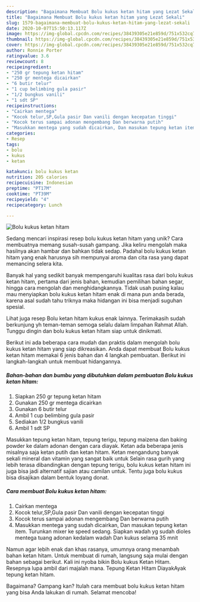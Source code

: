 ```yaml
---
description: "Bagaimana Membuat Bolu kukus ketan hitam yang Lezat Sekali"
title: "Bagaimana Membuat Bolu kukus ketan hitam yang Lezat Sekali"
slug: 1579-bagaimana-membuat-bolu-kukus-ketan-hitam-yang-lezat-sekali
date: 2020-10-07T15:50:13.117Z
image: https://img-global.cpcdn.com/recipes/38439305e21e859d/751x532cq70/bolu-kukus-ketan-hitam-foto-resep-utama.jpg
thumbnail: https://img-global.cpcdn.com/recipes/38439305e21e859d/751x532cq70/bolu-kukus-ketan-hitam-foto-resep-utama.jpg
cover: https://img-global.cpcdn.com/recipes/38439305e21e859d/751x532cq70/bolu-kukus-ketan-hitam-foto-resep-utama.jpg
author: Ronnie Porter
ratingvalue: 3.6
reviewcount: 8
recipeingredient:
- "250 gr tepung ketan hitam"
- "250 gr mentega dicairkan"
- "6 butir telur"
- "1 cup belimbing gula pasir"
- "1/2 bungkus vanili"
- "1 sdt SP"
recipeinstructions:
- "Cairkan mentega"
- "Kocok telur,SP,Gula pasir Dan vanili dengan kecepatan tinggi"
- "Kocok terus sampai adonan mengembang Dan berwarna putih"
- "Masukkan mentega yang sudah dicairkan, Dan masukan tepung ketan item. Turunkan mixer ke speed sedang. Siapkan wadah yg sudah dioles mentega tuang adonan kedalam wadah Dan kukus selama 35 mnit"
categories:
- Resep
tags:
- bolu
- kukus
- ketan

katakunci: bolu kukus ketan 
nutrition: 205 calories
recipecuisine: Indonesian
preptime: "PT17M"
cooktime: "PT39M"
recipeyield: "4"
recipecategory: Lunch

---
```



![Bolu kukus ketan hitam](https://img-global.cpcdn.com/recipes/38439305e21e859d/751x532cq70/bolu-kukus-ketan-hitam-foto-resep-utama.jpg)

Sedang mencari inspirasi resep bolu kukus ketan hitam yang unik? Cara membuatnya memang susah-susah gampang. Jika keliru mengolah maka hasilnya akan hambar dan bahkan tidak sedap. Padahal bolu kukus ketan hitam yang enak harusnya sih mempunyai aroma dan cita rasa yang dapat memancing selera kita.

Banyak hal yang sedikit banyak mempengaruhi kualitas rasa dari bolu kukus ketan hitam, pertama dari jenis bahan, kemudian pemilihan bahan segar, hingga cara mengolah dan menghidangkannya. Tidak usah pusing kalau mau menyiapkan bolu kukus ketan hitam enak di mana pun anda berada, karena asal sudah tahu triknya maka hidangan ini bisa menjadi suguhan spesial.

Lihat juga resep Bolu ketan hitam kukus enak lainnya. Terimakasih sudah berkunjung yh teman-teman semoga selalu dalam limpahan Rahmat Allah. Tunggu dingin dan bolu kukus ketan hitam siap untuk dinikmati.


Berikut ini ada beberapa cara mudah dan praktis dalam mengolah bolu kukus ketan hitam yang siap dikreasikan. Anda dapat membuat Bolu kukus ketan hitam memakai 6 jenis bahan dan 4 langkah pembuatan. Berikut ini langkah-langkah untuk membuat hidangannya.

<!--inarticleads1-->

##### Bahan-bahan dan bumbu yang dibutuhkan dalam pembuatan Bolu kukus ketan hitam:

1. Siapkan 250 gr tepung ketan hitam
1. Gunakan 250 gr mentega dicairkan
1. Gunakan 6 butir telur
1. Ambil 1 cup belimbing gula pasir
1. Sediakan 1/2 bungkus vanili
1. Ambil 1 sdt SP


Masukkan tepung ketan hitam, tepung terigu, tepung maizena dan baking powder ke dalam adonan dengan cara diayak. Ketan ada beberapa jenis misalnya saja ketan putih dan ketan hitam. Ketan mengandung banyak sekali mineral dan vitamin yang sangat baik untuk Selain rasa gurih yang lebih terasa dibandingkan dengan tepung terigu, bolu kukus ketan hitam ini juga bisa jadi alternatif sajian atau camilan untuk. Tentu juga bolu kukus bisa disajikan dalam bentuk loyang donat. 

<!--inarticleads2-->

##### Cara membuat Bolu kukus ketan hitam:

1. Cairkan mentega
1. Kocok telur,SP,Gula pasir Dan vanili dengan kecepatan tinggi
1. Kocok terus sampai adonan mengembang Dan berwarna putih
1. Masukkan mentega yang sudah dicairkan, Dan masukan tepung ketan item. Turunkan mixer ke speed sedang. Siapkan wadah yg sudah dioles mentega tuang adonan kedalam wadah Dan kukus selama 35 mnit


Namun agar lebih enak dan khas rasanya, umumnya orang menambah bahan ketan hitam. Untuk membuat di rumah, langsung saja mulai dengan bahan sebagai berikut. Kali ini nyoba bikin Bolu kukus Ketan Hitam. Resepnya lupa ambil dari majalah mana. Tepung Ketan Hitam DiayakAyak tepung ketan hitam. 

Bagaimana? Gampang kan? Itulah cara membuat bolu kukus ketan hitam yang bisa Anda lakukan di rumah. Selamat mencoba!
